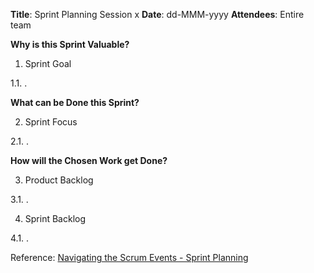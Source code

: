 **Title**: Sprint Planning Session x
**Date**: dd-MMM-yyyy
**Attendees**: Entire team


**Why is this Sprint Valuable?**

1. Sprint Goal

1.1. .


**What can be Done this Sprint?**

2. Sprint Focus

2.1. .


**How will the Chosen Work get Done?**

3. Product Backlog

3.1. .

4. Sprint Backlog

4.1. .




Reference: [Navigating the Scrum Events - Sprint Planning](https://www.scrum.org/resources/blog/navigating-scrum-events-sprint-planning)
